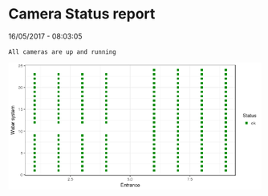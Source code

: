 Camera Status report
================
16/05/2017 - 08:03:05

    All cameras are up and running

![](camreport_files/figure-markdown_github/unnamed-chunk-2-1.png)
